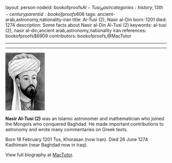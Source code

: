 layout: person
nodeid: bookofproofs$Al-Tusi_Nasir
categories: history,13th-century
parentid: bookofproofs$606
tags: ancient-arab,astronomy,nationality-iran
title: Al-Tusi (2), Nasir al-Din
born: 1201
died: 1274
description: Some facts about Nasir al-Din Al-Tusi (2)
keywords: al-tusi (2), nasir al-din,ancient arab,astronomy,nationality iran
references: bookofproofs$6909
contributors: bookofproofs,@MacTutor

---


---

![Al-Tusi_Nasir.jpg](https://github.com/bookofproofs/bookofproofs.github.io/blob/main/_sources/_assets/images/portraits/Al-Tusi_Nasir.jpg?raw=true)

**Nasir Al-Tusi (2)** was an Islamic astronomer and mathematician who joined the Mongols who conquered Baghdad. He made important contributions to astronomy and wrote many commentaries on Greek texts.

Born 18 February 1201 Tus, Khorasan (now Iran). Died 26 June 1274 Kadhimain (near Baghdad now in Iraq).


View full biography at [MacTutor](https://mathshistory.st-andrews.ac.uk/Biographies/Al-Tusi_Nasir/).